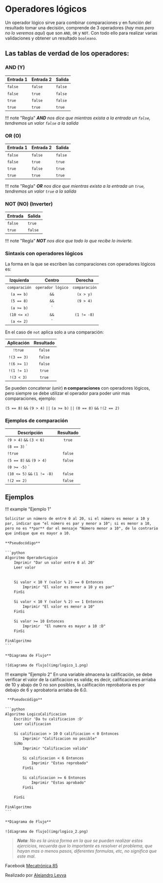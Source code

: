 # Operadores lógicos

Un operador lógico sirve para combinar comparaciones y en función del resultado tomar una decisión, comprende de 3 operadores 
(*hay mas pero no lo veremos aquí*) que son `AND`, `OR` y `NOT`. Con todo ello para realizar varias validaciones y obtener un resultado `booleano`.

## Las tablas de verdad de los operadores:

### AND (Y)

|Entrada 1 | Entrada 2 | Salida
|-|-|-|
|`false` | `false` | `false`|
|`false` | `true` | `false`|
|`true` | `false` | `false`|
|`true` | `true` | `true`|

!!! note "Regla"
    ***AND** nos dice que mientras exista a la entrada un `false`, tendremos un valor `false` a la salida*

### OR (O)

|Entrada 1 | Entrada 2 | Salida|
|-|-|-|
|`false` | `false` | `false`|
|`false` | `true` | `true`|
|`true` | `false` | `true`|
|`true` | `true` | `true`|

!!! note "Regla"
    ***OR** nos dice que mientras exista a la entrada un `true`, tendremos un valor `true` a la salida*

### NOT (NO) (Inverter)

|Entrada| Salida|
|-|-|
|`false` | `true`|
|`true` | `false`|

!!! note "Regla"
    ***NOT** nos dice que todo lo que recibe lo invierte.*

### Sintaxis con operadores lógicos

La forma en la que se escriben las comparaciones con operadores lógicos es:

|Izquierda|Centro|Derecha|
|:-:|:-:|:-:|
|`comparación`|`operador lógico`|`comparación`|
|`(a == b)`|`&&` |`(x > y)`
|`(5 == 8)`|`&&` |`(9 > 4)`
|`(a >= b)`|`||`|`(0 == 8)`
|`(10 <= x)`|`&&`|`(1 != -8)`
|`(a <= 2)`|`||`|`(0 == 8)`

En el caso de `not` aplica solo a una comparación:

|Aplicación | Resultado
|:-:|:-:|  
|`!true`  | `false`|
|`!(3 == 3)` |`false` |
|`!(6 >= 1)` | `false`|
|`!(1 != 1)` |`true`|
|`!(3 < 3)` |`true`|


Se pueden concatenar (unir) **n comparaciones** con operadores lógicos, pero siempre se debe utilizar el operador para poder unir mas comparaciones, ejemplo:

`(5 == 8)` `&&` `(9 > 4)` `||` `(a >= b)` `||` `(0 == 8)` `&&` `!(2 == 2)`

### Ejemplos de comparación

| Descripción | Resultado
|-|:-:|
|`(9 > 4)` `&&` `(3 < 6)` | `true`
|`(8 == 3)` `||` `(2 != 3)` | `true`
|`!true` | `false`
|`(5 == 8)` `&&` `(9 > 4)`| `false`
|`(0 >= -5)` `||` `(0 == 8)`| `true`
|`(10 <= 5)` `&&` `(1 != -8)`| `false`
|`!(2 == 2)`| `false`

## Ejemplos

!!! example "Ejemplo 1"

    Solicitar un número de entre 0 al 20, si el número es menor a 10 y par, indicar que "el número es par y menor a 10"; si es menor a 10, pero no es **par** dar el mensaje "Número menor a 10", de lo contrario que indique que es mayor a 10. 
    
    **Pseudocódigo**
    
    ```python
    Algoritmo OperadorLogico
        Imprimir "Dar un valor entre 0 al 20"
        Leer valor
        
        
        Si valor < 10 Y (valor % 2) == 0 Entonces
            Imprimir "El valor es menor a 10 y es par"
        FinSi
        
        Si valor < 10 Y (valor % 2) == 1 Entonces
            Imprimir "El valor es menor a 10"
        FinSi
        
        Si valor >= 10 Entonces
            Imprimir  "El numero es mayor a 10 :D"
        FinSi
	
    FinAlgoritmo
    ```

    **Diagrama de Flujo**

    ![diagrama de flujo](img/logico_1.png)
    

!!! example "Ejemplo 2"
    En una variable almacena la calificación, se debe verificar el valor de la calificacion es valida; es decir, calificaciones arriaba de 10 y abajo de 0 no son posibles, la calificación reprobatoria es por debajo de 6 y aprobatoria arriaba de 6.0. 

     **Pseudocódigo**
    
    ```python
    Algoritmo LogicoCalificacion
        Escribir 'Da tu calificacion :D'
        Leer calificacion
        
        Si calificacion > 10 O calificacion < 0 Entonces
            Imprimir "Calificacion no posible"
        SiNo
            Imprimir "Calificacion valida"
            
            Si calificacion < 6 Entonces
                Imprimir "Estas reprobado"
            FinSi
            
            Si calificacion >= 6 Entonces
                Imprimir "Estas aprobado"
            FinSi
            
        FinSi	
    
    FinAlgoritmo
    ```

    **Diagrama de Flujo**

    ![diagrama de flujo](img/logico_2.png)
    
> ***Nota**: No es la única forma en la que se pueden realizar estos ejercicios, recuerda que lo importante es resolver el problema, que hayan mas o menos pasos, diferentes formulas, etc, no significa que este mal*.

<!-- text autogenerated footer --> <p>Facebook <a href="https://www.facebook.com/mecatronica85/" target="_blank">Mecatrónica 85</a></p><p>Realizado por <a href="https://www.alejandro-leyva.com" target="_blank">Alejandro Leyva</a></p>